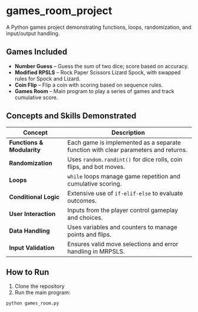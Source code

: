 # games_room_project
A Python games project demonstrating functions, loops, randomization, and input/output handling.

## Games Included
- **Number Guess** – Guess the sum of two dice; score based on accuracy.
- **Modified RPSLS** – Rock Paper Scissors Lizard Spock, with swapped rules for Spock and Lizard.
- **Coin Flip** – Flip a coin with scoring based on sequence rules.
- **Games Room** – Main program to play a series of games and track cumulative score.

## Concepts and Skills Demonstrated

| Concept | Description |
|----------|--------------|
| **Functions & Modularity** | Each game is implemented as a separate function with clear parameters and returns. |
| **Randomization** | Uses `random.randint()` for dice rolls, coin flips, and bot moves. |
| **Loops** | `while` loops manage game repetition and cumulative scoring. |
| **Conditional Logic** | Extensive use of `if-elif-else` to evaluate outcomes. |
| **User Interaction** | Inputs from the player control gameplay and choices. |
| **Data Handling** | Uses variables and counters to manage points and flips. |
| **Input Validation** | Ensures valid move selections and error handling in MRPSLS. |

## How to Run
1. Clone the repository
2. Run the main program:
```bash
python games_room.py
